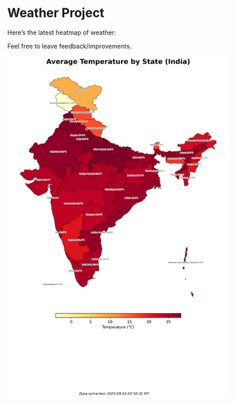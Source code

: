 # Weather Project

Here’s the latest heatmap of weather:

Feel free to leave feedback/improvements.

![India Heatmap](docs/assets/india_heatmap.png?v=D06C22)
